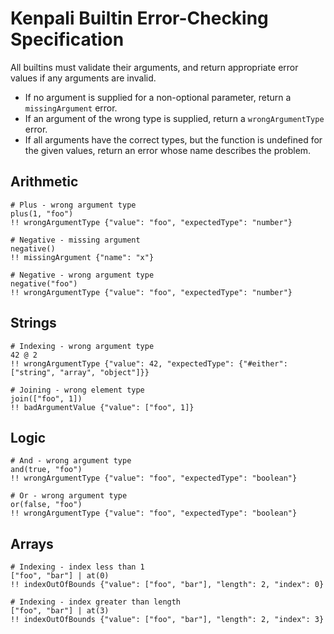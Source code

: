 # Kenpali Builtin Error-Checking Specification

All builtins must validate their arguments, and return appropriate error values if any arguments are invalid.

- If no argument is supplied for a non-optional parameter, return a `missingArgument` error.
- If an argument of the wrong type is supplied, return a `wrongArgumentType` error.
- If all arguments have the correct types, but the function is undefined for the given values, return an error whose name describes the problem.

## Arithmetic

```
# Plus - wrong argument type
plus(1, "foo")
!! wrongArgumentType {"value": "foo", "expectedType": "number"}
```

```
# Negative - missing argument
negative()
!! missingArgument {"name": "x"}
```

```
# Negative - wrong argument type
negative("foo")
!! wrongArgumentType {"value": "foo", "expectedType": "number"}
```

## Strings

```
# Indexing - wrong argument type
42 @ 2
!! wrongArgumentType {"value": 42, "expectedType": {"#either": ["string", "array", "object"]}}
```

```
# Joining - wrong element type
join(["foo", 1])
!! badArgumentValue {"value": ["foo", 1]}
```

## Logic

```
# And - wrong argument type
and(true, "foo")
!! wrongArgumentType {"value": "foo", "expectedType": "boolean"}
```

```
# Or - wrong argument type
or(false, "foo")
!! wrongArgumentType {"value": "foo", "expectedType": "boolean"}
```

## Arrays

```
# Indexing - index less than 1
["foo", "bar"] | at(0)
!! indexOutOfBounds {"value": ["foo", "bar"], "length": 2, "index": 0}
```

```
# Indexing - index greater than length
["foo", "bar"] | at(3)
!! indexOutOfBounds {"value": ["foo", "bar"], "length": 2, "index": 3}
```

